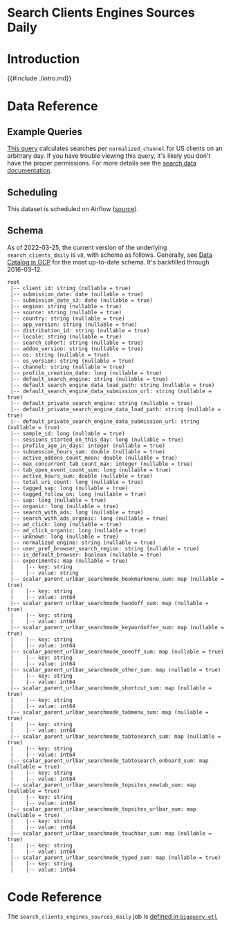# Search Clients Engines Sources Daily

<!-- toc -->

# Introduction

{{#include ./intro.md}}

# Data Reference

## Example Queries

[This query](https://sql.telemetry.mozilla.org/queries/51141/source)
calculates searches per `normalized_channel` for US clients on an arbitrary day.
If you have trouble viewing this query,
it's likely you don't have the proper permissions.
For more details see the [search data documentation].

## Scheduling

This dataset is scheduled on Airflow
([source](https://github.com/mozilla/bigquery-etl/blob/ad84a15d580333b41d36cfe8331e51238f3bafa1/dags/bqetl_search.py#L64)).

## Schema

As of 2022-03-25, the current version of the underlying `search_clients_daily` is `v8`,
with schema as follows. 
Generally, see [Data Catalog in GCP](https://console.cloud.google.com/datacatalog?project=mozdata&qSystems=BIGQUERY) for the most up-to-date schema.
It's backfilled through 2016-03-12. 

```
root
 |-- client_id: string (nullable = true)
 |-- submission_date: date (nullable = true)
 |-- submission_date_s3: date (nullable = true)
 |-- engine: string (nullable = true)
 |-- source: string (nullable = true)
 |-- country: string (nullable = true)
 |-- app_version: string (nullable = true)
 |-- distribution_id: string (nullable = true)
 |-- locale: string (nullable = true)
 |-- search_cohort: string (nullable = true)
 |-- addon_version: string (nullable = true)
 |-- os: string (nullable = true)
 |-- os_version: string (nullable = true)
 |-- channel: string (nullable = true)
 |-- profile_creation_date: long (nullable = true)
 |-- default_search_engine: string (nullable = true)
 |-- default_search_engine_data_load_path: string (nullable = true)
 |-- default_search_engine_data_submission_url: string (nullable = true)
 |-- default_private_search_engine: string (nullable = true)
 |-- default_private_search_engine_data_load_path: string (nullable = true)
 |-- default_private_search_engine_data_submission_url: string (nullable = true)
 |-- sample_id: long (nullable = true)
 |-- sessions_started_on_this_day: long (nullable = true)
 |-- profile_age_in_days: integer (nullable = true)
 |-- subsession_hours_sum: double (nullable = true)
 |-- active_addons_count_mean: double (nullable = true)
 |-- max_concurrent_tab_count_max: integer (nullable = true)
 |-- tab_open_event_count_sum: long (nullable = true)
 |-- active_hours_sum: double (nullable = true)
 |-- total_uri_count: long (nullable = true)
 |-- tagged_sap: long (nullable = true)
 |-- tagged_follow_on: long (nullable = true)
 |-- sap: long (nullable = true)
 |-- organic: long (nullable = true)
 |-- search_with_ads: long (nullable = true)
 |-- search_with_ads_organic: long (nullable = true)
 |-- ad_click: long (nullable = true)
 |-- ad_click_organic: long (nullable = true)
 |-- unknown: long (nullable = true)
 |-- normalized_engine: string (nullable = true)
 |-- user_pref_browser_search_region: string (nullable = true)
 |-- is_default_browser: boolean (nullable = true)
 |-- experiments: map (nullable = true)
 |    |-- key: string
 |    |-- value: string
 |-- scalar_parent_urlbar_searchmode_bookmarkmenu_sum: map (nullable = true)
 |    |-- key: string
 |    |-- value: int64
 |-- scalar_parent_urlbar_searchmode_handoff_sum: map (nullable = true)
 |    |-- key: string
 |    |-- value: int64
 |-- scalar_parent_urlbar_searchmode_keywordoffer_sum: map (nullable = true)
 |    |-- key: string
 |    |-- value: int64
 |-- scalar_parent_urlbar_searchmode_oneoff_sum: map (nullable = true)
 |    |-- key: string
 |    |-- value: int64
 |-- scalar_parent_urlbar_searchmode_other_sum: map (nullable = true)
 |    |-- key: string
 |    |-- value: int64
 |-- scalar_parent_urlbar_searchmode_shortcut_sum: map (nullable = true)
 |    |-- key: string
 |    |-- value: int64
 |-- scalar_parent_urlbar_searchmode_tabmenu_sum: map (nullable = true)
 |    |-- key: string
 |    |-- value: int64
 |-- scalar_parent_urlbar_searchmode_tabtosearch_sum: map (nullable = true)
 |    |-- key: string
 |    |-- value: int64
 |-- scalar_parent_urlbar_searchmode_tabtosearch_onboard_sum: map (nullable = true)
 |    |-- key: string
 |    |-- value: int64
 |-- scalar_parent_urlbar_searchmode_topsites_newtab_sum: map (nullable = true)
 |    |-- key: string
 |    |-- value: int64
 |-- scalar_parent_urlbar_searchmode_topsites_urlbar_sum: map (nullable = true)
 |    |-- key: string
 |    |-- value: int64
 |-- scalar_parent_urlbar_searchmode_touchbar_sum: map (nullable = true)
 |    |-- key: string
 |    |-- value: int64
 |-- scalar_parent_urlbar_searchmode_typed_sum: map (nullable = true)
 |    |-- key: string
 |    |-- value: int64
```

# Code Reference

The `search_clients_engines_sources_daily` job is
[defined in `bigquery-etl`](https://github.com/mozilla/bigquery-etl/blob/master/sql/moz-fx-data-shared-prod/search_derived/search_clients_daily_v8/query.sql)

[search data documentation]: ../../search.md
